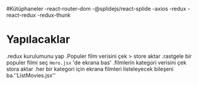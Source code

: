 #Kütüphaneler 
-react-router-dom 
-@splidejs/react-splide
-axios
-redux
-react-redux
-redux-thunk

# Yapılacaklar
.redux kurulumunu yap
.Populer film verisini çek > store aktar
.rastgele bir populer filmi seç `Hero.jsx` 'de ekrana bas' 
.filmlerin kategori verisini çek stora aktar 
.her bir kategori için ekrana filmleri listeleyecek bileşeni ba.''ListMovies.jsx''

